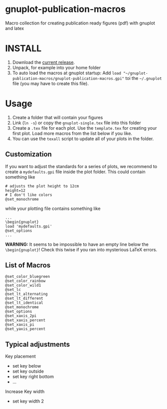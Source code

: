 gnuplot-publication-macros
==========================

Macro collection for creating publication ready figures (pdf) with gnuplot and latex

# INSTALL

1. Download the [current release](https://github.com/qua-bla/gnuplot-publication-macros/raw/master/gnuplot-publication-macros.tar).
2. Unpack, for example into your home folder
3. To auto load the macros at gnuplot startup: Add `load "~/gnuplot-publication-macros/gnuplot-publication-macros.gpi"` toi the `~/.gnuplot` file (you may have to create this file).

# Usage

1. Create a folder that will contain your figures
2. Link (`ln -s`) or copy the `gnuplot-single.tex` file into this folder
3. Create a `.tex` file for each plot. Use the `template.tex` for creating your first plot. Load more macros from the list below if you like.
4. You can use the `texall` script to update all of your plots in the folder.

## Customization

If you want to adjust the standards for a series of plots, we recommend to create a `mydefaults.gpi` file inside the plot folder. This could contain something like

```
# adjusts the plot height to 12cm
height=12
# I don't like colors
@set_monochrome
```

while your plotting file contains something like

```
...
\begin{gnuplot}
load 'mydefaults.gpi'
@set_options
...
```

**WARNING:** It seems to be impossible to have an empty line below the `\begin{gnuplot}`! Check this twise if you ran into mysterious LaTeX errors.

## List of Macros

```
@set_color_bluegreen
@set_color_rainbow
@set_color_wild1
@set_lc
@set_lt_alternating
@set_lt_different
@set_lt_identical
@set_monochrome
@set_options
@set_xaxis_2pi
@set_xaxis_percent
@set_xaxis_pi
@set_yaxis_percent
```

## Typical adjustments

Key placement
- set key below
- set key outside
- set key right bottom
- ...

Increase Key width
- set key width 2



